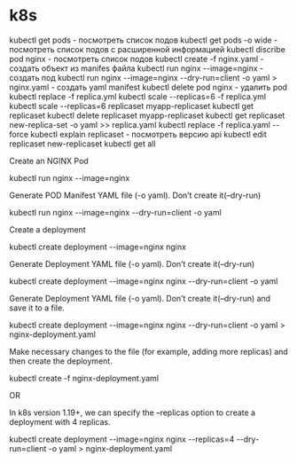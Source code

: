 # k8s
kubectl get pods - посмотреть список подов
kubectl get pods -o wide - посмотреть список подов с расширенной информацией
kubectl discribe pod nginx - посмотреть список подов
kubectl create -f nginx.yaml - создать объект из manifes файла
kubectl run nginx --image=nginx - создать под
kubectl run nginx --image=nginx --dry-run=client -o yaml > nginx.yaml - создать yaml manifest
kubectl delete pod nginx - удалить pod
kubectl replace -f replica.yml
kubectl scale --replicas=6 -f replica.yml
kubectl scale --replicas=6 replicaset myapp-replicaset
kubectl get replicaset
kubectl delete replicaset myapp-replicaset
kubectl get replicaset new-replica-set -o yaml >> replica.yaml
kubectl replace -f replica.yaml --force
kubectl explain replicaset - посмотреть версию api
kubectl edit replicaset new-replicaset
kubectl get all

Create an NGINX Pod

kubectl run nginx --image=nginx

Generate POD Manifest YAML file (-o yaml). Don’t create it(–dry-run)

kubectl run nginx --image=nginx --dry-run=client -o yaml

Create a deployment

kubectl create deployment --image=nginx nginx

Generate Deployment YAML file (-o yaml). Don’t create it(–dry-run)

kubectl create deployment --image=nginx nginx --dry-run=client -o yaml

Generate Deployment YAML file (-o yaml). Don’t create it(–dry-run) and save it to a file.

kubectl create deployment --image=nginx nginx --dry-run=client -o yaml > nginx-deployment.yaml

Make necessary changes to the file (for example, adding more replicas) and then create the deployment.

kubectl create -f nginx-deployment.yaml

OR

In k8s version 1.19+, we can specify the –replicas option to create a deployment with 4 replicas.

kubectl create deployment --image=nginx nginx --replicas=4 --dry-run=client -o yaml > nginx-deployment.yaml
